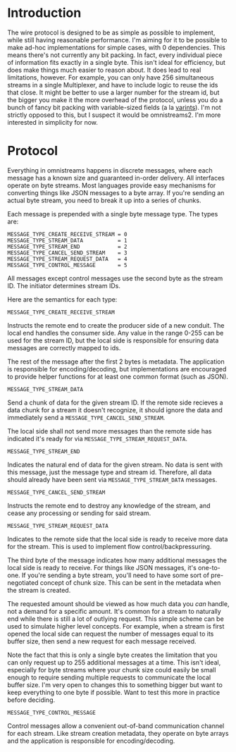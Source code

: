 # Introduction

The wire protocol is designed to be as simple as possible to implement, while
still having reasonable performance. I'm aiming for it to be possible to
make ad-hoc implementations for simple cases, with 0 dependencies.
This means there's not currently any bit packing. In fact, every individual
piece of information fits exactly in a single byte. This isn't ideal for
efficiency, but does make things much easier to reason about. It does lead to
real limitations, however. For example, you can only have 256 simultaneous
streams in a single Multiplexer, and have to include logic to reuse the ids that close.
It might be better to use a larger number for the stream id, but the bigger you make it
the more overhead of the protocol, unless you do a bunch of fancy bit packing with
variable-sized fields (a la
[varints](https://developers.google.com/protocol-buffers/docs/encoding)).
I'm not strictly opposed to this, but I suspect it would
be omnistreams2. I'm more interested in simplicity for now.


# Protocol 

Everything in omnistreams happens in discrete messages, where each message has
a known size and guaranteed in-order delivery. All interfaces operate on
byte streams. Most languages provide easy mechanisms for converting things
like JSON messages to a byte array. If you're sending an actual byte stream,
you need to break it up into a series of chunks.

Each message is prepended with a single byte message type. The types are:


```
MESSAGE_TYPE_CREATE_RECEIVE_STREAM = 0
MESSAGE_TYPE_STREAM_DATA           = 1
MESSAGE_TYPE_STREAM_END            = 2
MESSAGE_TYPE_CANCEL_SEND_STREAM    = 3
MESSAGE_TYPE_STREAM_REQUEST_DATA   = 4
MESSAGE_TYPE_CONTROL_MESSAGE       = 5
```

All messages except control messages use the second byte as the stream ID.
The initiator determines stream IDs.

Here are the semantics for each type:


```
MESSAGE_TYPE_CREATE_RECEIVE_STREAM 
```

Instructs the remote end to create the producer side of a new conduit. The
local end handles the consumer side. Any value in the range 0-255 can be used
for the stream ID, but the local side is responsible for ensuring data messages
are correctly mapped to ids.

The rest of the message after the first 2 bytes is metadata. The application is
responsible for encoding/decoding, but implementations are encouraged to
provide helper functions for at least one common format (such as JSON).

```
MESSAGE_TYPE_STREAM_DATA
```

Send a chunk of data for the given stream ID. If the remote side recieves
a data chunk for a stream it doesn't recognize, it should ignore the data
and immediately send a `MESSAGE_TYPE_CANCEL_SEND_STREAM`.

The local side shall not send more messages than the remote side has indicated
it's ready for via `MESSAGE_TYPE_STREAM_REQUEST_DATA`.

```
MESSAGE_TYPE_STREAM_END
```

Indicates the natural end of data for the given stream. No data is sent with
this message, just the message type and stream id. Therefore, all data should
already have been sent via `MESSAGE_TYPE_STREAM_DATA` messages.

```
MESSAGE_TYPE_CANCEL_SEND_STREAM
```

Instructs the remote end to destroy any knowledge of the stream, and cease
any processing or sending for said stream.

```
MESSAGE_TYPE_STREAM_REQUEST_DATA
```

Indicates to the remote side that the local side is ready to receive more
data for the stream. This is used to implement flow control/backpressuring.

The third byte of the message indicates how many additional messages the local
side is ready to receive. For things like JSON messages, it's one-to-one. If
you're sending a byte stream, you'll need to have some sort of pre-negotiated
concept of chunk size. This can be sent in the metadata when the stream is
created.

The requested amount should be viewed as how much data you
*can* handle, not a demand for a specific amount. It's common for a stream
to naturally end while there is still a lot of outlying request. This simple
scheme can be used to simulate higher level concepts. For example, when a
stream is first opened the local side can request the number of messages equal
to its buffer size, then send a new request for each message received.

Note the fact that this is only a single byte creates the limitation that you
can only request up to 255 additional messages at a time. This isn't ideal,
especially for byte streams where your chunk size could easily be small enough
to require sending multiple requests to communicate the local buffer size. I'm
very open to changes this to something bigger but want to keep everything to
one byte if possible. Want to test this more in practice before deciding.

```
MESSAGE_TYPE_CONTROL_MESSAGE
```

Control messages allow a convenient out-of-band communication channel for each
stream. Like stream creation metadata, they operate on byte arrays and the
application is responsible for encoding/decoding.

